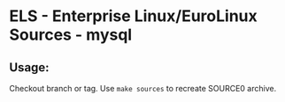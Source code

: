 # ELS - Enterprise Linux/EuroLinux Sources - mysql
 
## Usage:
  Checkout branch or tag. Use `make sources` to recreate  SOURCE0 archive.
